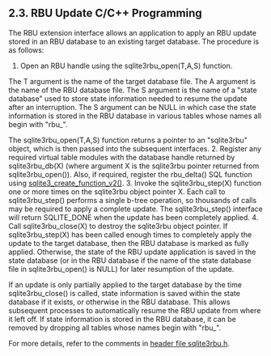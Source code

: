 ## 2\.3\. RBU Update C/C\+\+ Programming


The RBU extension interface allows an application to apply an RBU update 
stored in an RBU database to an existing target database.
The procedure is as follows:



1. Open an RBU handle using the sqlite3rbu\_open(T,A,S) function.



The T argument is the name of the target database file.
The A argument is the name of the RBU database file.
The S argument is the name of a "state database" used to store
state information needed to resume the update after an interruption.
The S argument can be NULL in which case the state information
is stored in the RBU database in various tables whose names all
begin with "rbu\_".



The sqlite3rbu\_open(T,A,S) function returns a pointer to
an "sqlite3rbu" object, which is then passed into the subsequent
interfaces.
2. Register any required virtual table modules with the database
handle returned by sqlite3rbu\_db(X) (where argument X is the sqlite3rbu
pointer returned from sqlite3rbu\_open()). Also, if required, register
the rbu\_delta() SQL function using 
[sqlite3\_create\_function\_v2()](c3ref/create_function.html).
3. Invoke the sqlite3rbu\_step(X) function one or more times on
the sqlite3rbu object pointer X. Each call to sqlite3rbu\_step() 
performs a single b\-tree operation, so thousands of calls may be 
required to apply a complete update. The sqlite3rbu\_step() 
interface will return SQLITE\_DONE when the update has been
completely applied.
4. Call sqlite3rbu\_close(X) to destroy the sqlite3rbu object pointer.
If sqlite3rbu\_step(X) has been called enough times to completely
apply the update to the target database, then the RBU database
is marked as fully applied. Otherwise, the state of the RBU 
update application is saved in the state database (or in the RBU
database if the name of the state database file in sqlite3rbu\_open()
is NULL) for later resumption of the update.


If an update is only partially applied to the target database by the
time sqlite3rbu\_close() is called, state information is saved 
within the state database if it exists, or otherwise in the RBU database. 
This allows subsequent processes to automatically
resume the RBU update from where it left off.
If state information is stored in the RBU database, it can be removed
by dropping all tables whose names begin with "rbu\_".



For more details, refer to the comments in 
[header file
sqlite3rbu.h](http://sqlite.org/src/doc/trunk/ext/rbu/sqlite3rbu.h).




